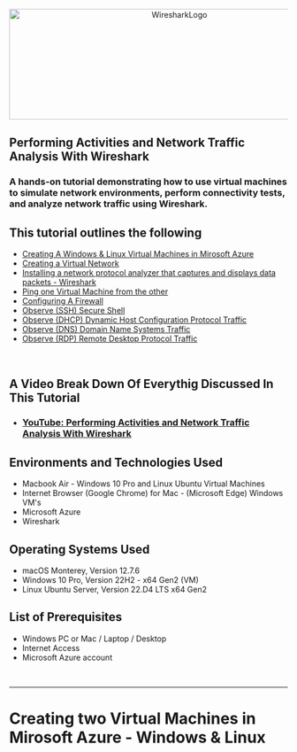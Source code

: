 <p align="center">
<img src="https://github.com/mchajdecki/Performing-Activities-and-Network-Traffic-Analysis/blob/7f1063f0fc2f92abce31cc5090ef871f3ee9442e/images/wireshark.jpeg" alt="WiresharkLogo" Width="600px" Height="200px">

</p>
<h2>Performing Activities and Network Traffic Analysis With Wireshark</h2>
<h3>A hands-on tutorial demonstrating how to use virtual machines to simulate network environments, perform connectivity tests, and analyze network traffic using Wireshark. </h3>
<h2>This tutorial outlines the following</h2>
<ul>

<li><a href="#vm">Creating A Windows & Linux Virtual Machines in Mirosoft Azure</a></li>
<li><a href="#vn">Creating a Virtual Network</a></li>
<li><a href="#wireshark">Installing a network protocol analyzer that captures and displays data packets - Wireshark</a></li>
<li><a href="#ping">Ping one Virtual Machine from the other</a></li>
<li><a href="#firewall">Configuring A Firewall</a></li>
<li><a href="#ssh">Observe (SSH) Secure Shell</a></li>
<li><a href="#dhcp">Observe (DHCP) Dynamic Host Configuration Protocol Traffic</a></li>
<li><a href="#dns">Observe (DNS) Domain Name Systems Traffic</a></li>
<li><a href="#rdp">Observe (RDP) Remote Desktop Protocol Traffic</a></li>
</ul>

<br/>

<h2>A Video Break Down Of Everythig Discussed In This Tutorial</h2>

- ### [YouTube: Performing Activities and Network Traffic Analysis With Wireshark ](link)

<h2>Environments and Technologies Used</h2>

- Macbook Air - Windows 10 Pro and Linux Ubuntu Virtual Machines
- Internet Browser (Google Chrome) for Mac - (Microsoft Edge) Windows VM's
- Microsoft Azure
- Wireshark

<h2>Operating Systems Used</h2>

  - macOS Monterey, Version 12.7.6
  - Windows 10 Pro, Version 22H2 - x64 Gen2 (VM)
  - Linux Ubuntu Server, Version 22.D4 LTS x64 Gen2

 <h2>List of Prerequisites</h2>

 - Windows PC or Mac / Laptop / Desktop
 - Internet Access
 - Microsoft Azure account

<br/>

<hr>

<h1 id="vm">Creating two Virtual Machines in Mirosoft Azure - Windows & Linux</h1>

<h2></h2>










